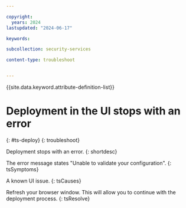 ```yaml
---

copyright:
  years: 2024
lastupdated: "2024-06-17"

keywords:

subcollection: security-services

content-type: troubleshoot


---
```


{{site.data.keyword.attribute-definition-list}}

# Deployment in the UI stops with an error
{: #ts-deploy}
{: troubleshoot}

Deployment stops with an error.
{: shortdesc}

The error message states "Unable to validate your configuration".
{: tsSymptoms}

A known UI issue.
{: tsCauses}

Refresh your browser window. This will allow you to continue with the deployment process.
{: tsResolve}
